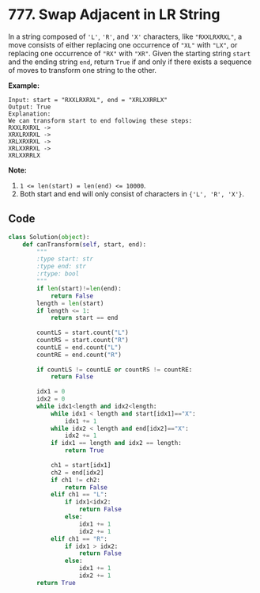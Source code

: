 # 777. Swap Adjacent in LR String

In a string composed of `'L'`, `'R'`, and `'X'` characters, like `"RXXLRXRXL"`, a move consists of either replacing one occurrence of `"XL"` with `"LX"`, or replacing one occurrence of `"RX"` with `"XR"`. Given the starting string `start` and the ending string `end`, return `True` if and only if there exists a sequence of moves to transform one string to the other.

**Example:**

```
Input: start = "RXXLRXRXL", end = "XRLXXRRLX"
Output: True
Explanation:
We can transform start to end following these steps:
RXXLRXRXL ->
XRXLRXRXL ->
XRLXRXRXL ->
XRLXXRRXL ->
XRLXXRRLX
```

**Note:**

1. `1 <= len(start) = len(end) <= 10000`.
2. Both start and end will only consist of characters in `{'L', 'R', 'X'}`.



## Code

```python
class Solution(object):
    def canTransform(self, start, end):
        """
        :type start: str
        :type end: str
        :rtype: bool
        """
        if len(start)!=len(end):
            return False
        length = len(start)
        if length <= 1:
            return start == end
        
        countLS = start.count("L")
        countRS = start.count("R")
        countLE = end.count("L")
        countRE = end.count("R")
        
        if countLS != countLE or countRS != countRE:
            return False
        
        idx1 = 0
        idx2 = 0
        while idx1<length and idx2<length:
            while idx1 < length and start[idx1]=="X":
                idx1 += 1
            while idx2 < length and end[idx2]=="X":
                idx2 += 1
            if idx1 == length and idx2 == length:
                return True
            
            ch1 = start[idx1]
            ch2 = end[idx2]
            if ch1 != ch2:
                return False
            elif ch1 == "L":
                if idx1<idx2:
                    return False
                else:
                    idx1 += 1
                    idx2 += 1
            elif ch1 == "R":
                if idx1 > idx2:
                    return False
                else:
                    idx1 += 1
                    idx2 += 1
        return True
```

